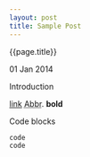 ```yaml
---
layout: post
title: Sample Post
---
```


{{page.title}}

<p class="meta">01 Jan 2014</p>

Introduction

[link](https://domain.tld)
<abbr title="Abbreviation">Abbr</abbr>.
**bold**

Code blocks

    code
    code
